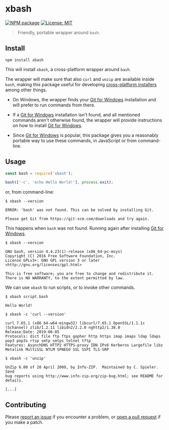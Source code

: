 # xbash

[![NPM package](https://img.shields.io/npm/v/xbash.svg?style=flat-square)](https://www.npmjs.com/package/xbash)
[![License: MIT](https://img.shields.io/github/license/mortend/xbash.svg?style=flat-square)](LICENSE)

> Friendly, portable wrapper around `bash`.

## Install

```
npm install xbash
```

This will install `xbash`, a cross-platform wrapper around `bash`.

The wrapper will make sure that also `curl` and `unzip` are available inside `bash`, making this package useful for developing [cross-platform installers](https://github.com/mortend/android-build-tools) among other things.

* On Windows, the wrapper finds your [Git for Windows] installation and will prefer to run commands from there.

* If a [Git for Windows] installation isn't found, and all mentioned commands aren't otherwise found, the wrapper will provide instructions on how to install [Git for Windows].

* Since [Git for Windows] is popular, this package gives you a reasonably portable way to use these commands, in JavaScript or from command-line.

[Git for Windows]: https://git-scm.com/downloads

## Usage

```js
const bash = require('xbash');

bash(['-c', 'echo Hello World!'], process.exit);
```

or, from command-line:

```
$ xbash --version

ERROR: 'bash' was not found. This can be solved by installing Git.

Please get Git from https://git-scm.com/downloads and try again.
```

This happens when `bash` was not found. Running again after installing [Git for Windows].

```
$ xbash --version

GNU bash, version 4.4.23(1)-release (x86_64-pc-msys)
Copyright (C) 2016 Free Software Foundation, Inc.
License GPLv3+: GNU GPL version 3 or later <http://gnu.org/licenses/gpl.html>

This is free software; you are free to change and redistribute it.
There is NO WARRANTY, to the extent permitted by law.
```

We can use `xbash` to run scripts, or to invoke other commands.

```
$ xbash script.bash

Hello World!
```

```
$ xbash -c 'curl --version'

curl 7.65.1 (x86_64-w64-mingw32) libcurl/7.65.1 OpenSSL/1.1.1c (Schannel) zlib/1.2.11 libidn2/2.2.0 nghttp2/1.38.0
Release-Date: 2019-06-05
Protocols: dict file ftp ftps gopher http https imap imaps ldap ldaps pop3 pop3s rtsp smtp smtps telnet tftp
Features: AsynchDNS HTTP2 HTTPS-proxy IDN IPv6 Kerberos Largefile libz Metalink MultiSSL NTLM SPNEGO SSL SSPI TLS-SRP
```

```
$ xbash -c 'unzip'

UnZip 6.00 of 20 April 2009, by Info-ZIP.  Maintained by C. Spieler.  Send
bug reports using http://www.info-zip.org/zip-bug.html; see README for details.

[...]
```

## Contributing

Please [report an issue](https://github.com/mortend/xbash/issues) if you encounter a problem, or [open a pull request](https://github.com/mortend/xbash/pulls) if you make a patch.
